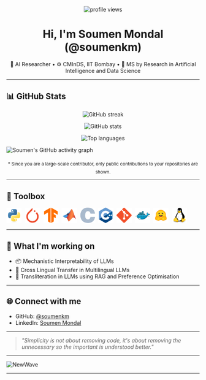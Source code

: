 <!-- Profile header -->

<p align="center">
  <img src="https://komarev.com/ghpvc/?username=soumenkm&label=Profile%20views&color=0e75b6&style=flat" alt="profile views" />
</p>

<h1 align="center">Hi, I'm Soumen Mondal (@soumenkm)</h1>

<p align="center">
  🧠 AI Researcher • ⚙️ CMInDS, IIT Bombay • 🚀 MS by Research in Artificial Intelligence and Data Science 
</p>

---

## 📊 GitHub Stats

<p align="center">
  <img src="https://github-readme-streak-stats-eight.vercel.app/?user=soumenkm&theme=tokyonight" alt="GitHub streak" />
</p>

<p align="center">
  <img src="https://github-readme-stats.vercel.app/api?username=soumenkm&show_icons=true&theme=tokyonight&hide=issues&count_private=true" alt="GitHub stats" />
</p>

<p align="center">
  <img src="https://github-readme-stats.vercel.app/api/top-langs/?username=soumenkm&layout=compact&theme=tokyonight&hide=html" alt="Top languages" />
</p>

![Soumen's GitHub activity graph]( https://github-readme-activity-graph.vercel.app/graph?username=soumenkm&theme=react-dark&area=true&hide_border=true#gh-light-mode-only)
<p align="center">
  <sub>* Since you are a large-scale contributor, only public contributions to your repositories are shown.</sub>
</p>

---

## 🧰 Toolbox

<div>
  <img src="https://github.com/devicons/devicon/blob/master/icons/python/python-original.svg" title="Python" alt="Python" width="40" height="40"/>&nbsp;
  <img src="https://github.com/devicons/devicon/blob/master/icons/pytorch/pytorch-original.svg" title="Pytorch" alt="Pytorch" width="40" height="40"/>&nbsp;
  <img src="https://github.com/devicons/devicon/blob/master/icons/tensorflow/tensorflow-original.svg" title="Tensorflow" alt="tensorflow" width="40" height="40"/>&nbsp;
  <img src="https://github.com/devicons/devicon/blob/master/icons/matlab/matlab-original.svg"  title="Matlab" alt="Matlab" width="40" height="40"/>&nbsp;
  <img src="https://github.com/devicons/devicon/blob/master/icons/c/c-original.svg" title="C" alt="C" width="40" height="40"/>&nbsp;
  <img src="https://github.com/devicons/devicon/blob/master/icons/cplusplus/cplusplus-original.svg" title="C++" alt="C++" width="40" height="40"/>&nbsp;
  <img src="https://github.com/devicons/devicon/blob/master/icons/git/git-original.svg" title="Git" alt="Git" width="40" height="40"/>&nbsp;
  <img src="https://github.com/devicons/devicon/blob/master/icons/docker/docker-original.svg" title="Docker"  alt="Docker" width="40" height="40"/>&nbsp;
  <img src="https://github.com/soumenkm/soumenkm/blob/main/hf-logo.svg" title="Huggingface"  alt="Huggingface" width="40" height="40"/>&nbsp;
  <img src="https://github.com/devicons/devicon/blob/master/icons/linux/linux-original.svg" title="Linux"  alt="Linux" width="40" height="40"/>&nbsp;
</div>

---

## 📍 What I'm working on

- 📦 Mechanistic Interpretability of LLMs 
- 🔁 Cross Lingual Transfer in Multilingual LLMs
- 🧼 Transliteration in LLMs using RAG and Preference Optimisation

---

## 🌐 Connect with me

- GitHub: [@soumenkm](https://github.com/soumenkm)  
- LinkedIn: [Soumen Mondal](https://www.linkedin.com/in/soumen-mondal-680051a2/)

---

> *"Simplicity is not about removing code, it's about removing the unnecessary so the important is understood better."*

---

![NewWave](https://user-images.githubusercontent.com/81550376/180223136-576934f8-2f40-4fb9-acd9-786d1d5d0f73.svg)

---




